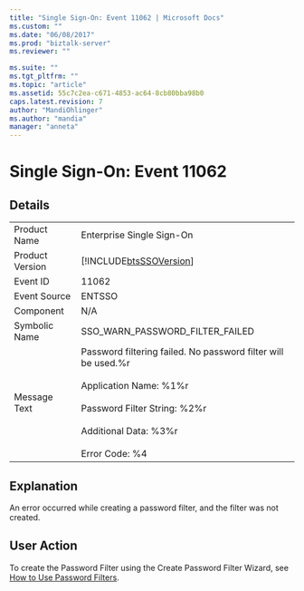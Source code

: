 ```yaml
---
title: "Single Sign-On: Event 11062 | Microsoft Docs"
ms.custom: ""
ms.date: "06/08/2017"
ms.prod: "biztalk-server"
ms.reviewer: ""

ms.suite: ""
ms.tgt_pltfrm: ""
ms.topic: "article"
ms.assetid: 55c7c2ea-c671-4853-ac64-8cb80bba98b0
caps.latest.revision: 7
author: "MandiOhlinger"
ms.author: "mandia"
manager: "anneta"
---
```

# Single Sign-On: Event 11062
## Details  
  
|                 |                                                                                                                                                                                                        |
|-----------------|--------------------------------------------------------------------------------------------------------------------------------------------------------------------------------------------------------|
|  Product Name   |                                                                                       Enterprise Single Sign-On                                                                                        |
| Product Version |                                                                       [!INCLUDE[btsSSOVersion](../includes/btsssoversion-md.md)]                                                                       |
|    Event ID     |                                                                                                 11062                                                                                                  |
|  Event Source   |                                                                                                 ENTSSO                                                                                                 |
|    Component    |                                                                                                  N/A                                                                                                   |
|  Symbolic Name  |                                                                                    SSO_WARN_PASSWORD_FILTER_FAILED                                                                                     |
|  Message Text   | Password filtering failed. No password filter will be used.%r<br /><br /> Application Name: %1%r<br /><br /> Password Filter String: %2%r<br /><br /> Additional Data: %3%r<br /><br /> Error Code: %4 |
  
## Explanation  
 An error occurred while creating a password filter, and the filter was not created.  
  
## User Action  
 To create the Password Filter using the Create Password Filter Wizard, see [How to Use Password Filters](../core/how-to-use-password-filters.md).
